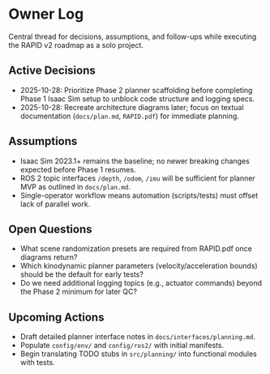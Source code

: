 # Owner Log

Central thread for decisions, assumptions, and follow-ups while executing the RAPID v2 roadmap as a solo project.

## Active Decisions
- 2025-10-28: Prioritize Phase 2 planner scaffolding before completing Phase 1 Isaac Sim setup to unblock code structure and logging specs.
- 2025-10-28: Recreate architecture diagrams later; focus on textual documentation (`docs/plan.md`, `RAPID.pdf`) for immediate planning.

## Assumptions
- Isaac Sim 2023.1+ remains the baseline; no newer breaking changes expected before Phase 1 resumes.
- ROS 2 topic interfaces `/depth`, `/odom`, `/imu` will be sufficient for planner MVP as outlined in `docs/plan.md`.
- Single-operator workflow means automation (scripts/tests) must offset lack of parallel work.

## Open Questions
- What scene randomization presets are required from RAPID.pdf once diagrams return?
- Which kinodynamic planner parameters (velocity/acceleration bounds) should be the default for early tests?
- Do we need additional logging topics (e.g., actuator commands) beyond the Phase 2 minimum for later QC?

## Upcoming Actions
- Draft detailed planner interface notes in `docs/interfaces/planning.md`.
- Populate `config/env/` and `config/ros2/` with initial manifests.
- Begin translating TODO stubs in `src/planning/` into functional modules with tests.
